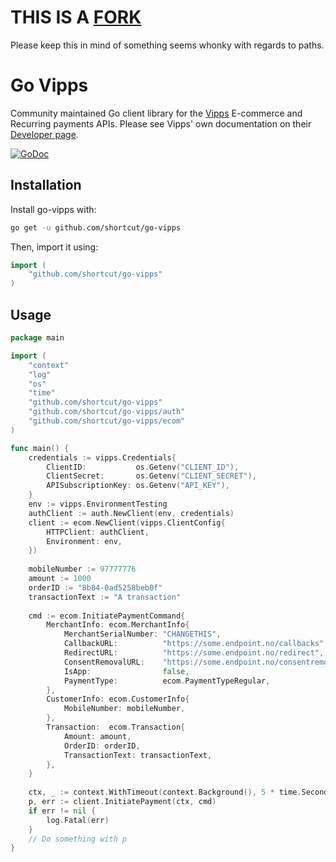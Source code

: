 # THIS IS A [FORK](https://github.com/torfjor/go-vipps)
Please keep this in mind of something seems whonky with regards to paths.

# Go Vipps
Community maintained Go client library for the [Vipps](https://vipps.no) E-commerce and Recurring payments APIs. Please see Vipps' own documentation on their [Developer page](https://vipps.no/developer/).

[![GoDoc](http://img.shields.io/badge/godoc-reference-blue.svg)](http://godoc.org/github.com/torfjor/go-vipps)

## Installation

Install go-vipps with:

```sh
go get -u github.com/shortcut/go-vipps
```

Then, import it using:

``` go
import (
    "github.com/shortcut/go-vipps"
)
```

## Usage

```go
package main

import (
	"context"
	"log"
	"os"
	"time"
	"github.com/shortcut/go-vipps"
	"github.com/shortcut/go-vipps/auth"
	"github.com/shortcut/go-vipps/ecom"
)

func main() {
	credentials := vipps.Credentials{
		ClientID:           os.Getenv("CLIENT_ID"),
		ClientSecret:       os.Getenv("CLIENT_SECRET"),
		APISubscriptionKey: os.Getenv("API_KEY"),
	}
	env := vipps.EnvironmentTesting
	authClient := auth.NewClient(env, credentials)
	client := ecom.NewClient(vipps.ClientConfig{
		HTTPClient: authClient,
		Environment: env,
	})
	
	mobileNumber := 97777776
	amount := 1000
	orderID := "8b84-0ad5258beb0f"
	transactionText := "A transaction"
	
	cmd := ecom.InitiatePaymentCommand{
		MerchantInfo: ecom.MerchantInfo{
			MerchantSerialNumber: "CHANGETHIS",
			CallbackURL:          "https://some.endpoint.no/callbacks",
			RedirectURL:          "https://some.endpoint.no/redirect",
			ConsentRemovalURL:    "https://some.endpoint.no/consentremoval",
			IsApp:                false,
			PaymentType:          ecom.PaymentTypeRegular,
		},
		CustomerInfo: ecom.CustomerInfo{
			MobileNumber: mobileNumber,
		},
		Transaction:  ecom.Transaction{
			Amount: amount,
			OrderID: orderID,
			TransactionText: transactionText,
		},
	}
	
	ctx, _ := context.WithTimeout(context.Background(), 5 * time.Second)
	p, err := client.InitiatePayment(ctx, cmd)
	if err != nil {
		log.Fatal(err)
	}
	// Do something with p
}

```
